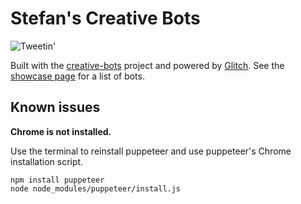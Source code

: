 # Stefan's Creative Bots

![Tweetin'](https://botwiki.org/wp-content/uploads/2020/05/tweet.gif)

Built with the [creative-bots](https://glitch.com/edit/#!/creative-bots) project and powered by [Glitch](https://glitch.com). See the [showcase page](https://stefans-creative-bots.glitch.me/showcase) for a list of bots.

## Known issues

**Chrome is not installed.**

Use the terminal to reinstall puppeteer and use puppeteer's Chrome installation script.

```
npm install puppeteer
node node_modules/puppeteer/install.js
```
